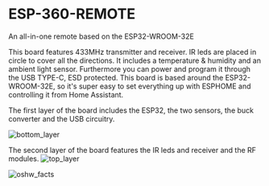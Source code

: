 # ESP-360-REMOTE
An all-in-one remote based on the ESP32-WROOM-32E

This board features 433MHz transmitter and receiver. IR leds are placed in circle to cover all the directions. It includes a temperature & humidity and an ambient light sensor. Furthermore you can power and program it through the USB TYPE-C, ESD protected. This board is based around the ESP32-WROOM-32E, so it's super easy to set everything up with ESPHOME and controlling it from Home Assistant.

The first layer of the board includes the ESP32, the two sensors, the buck converter and the USB circuitry.

![bottom_layer](https://user-images.githubusercontent.com/53172176/206875959-e2c99f53-f394-4c12-8f30-66c4878ba715.jpg)

The second layer of the board features the IR leds and receiver and the RF modules.
![top_layer](https://user-images.githubusercontent.com/53172176/206876042-bdadf340-1a08-42ee-bcaa-a01f946e83c0.jpg)


![oshw_facts](https://user-images.githubusercontent.com/53172176/206875932-d16693e5-e856-4ef7-ab06-4ac33c069df0.jpg)

